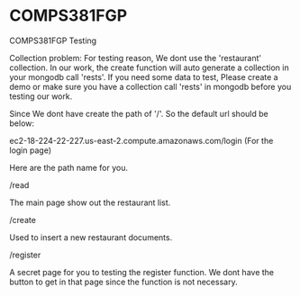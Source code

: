 # COMPS381FGP
COMPS381FGP
Testing

Collection problem: For testing reason, We dont use the 'restaurant' collection. In our work, the create function will auto generate a collection in your mongodb call 'rests'. If you need some data to test, Please create a demo or make sure you have a collection call 'rests' in mongodb before you testing our work.

Since We dont have create the path of '/'. So the default url should be below:

ec2-18-224-22-227.us-east-2.compute.amazonaws.com/login (For the login page)

Here are the path name for you.

/read

The main page show out the restaurant list.

/create

Used to insert a new restaurant documents.

/register

A secret page for you to testing the register function. We dont have the button to get in that page since the function is not necessary.
